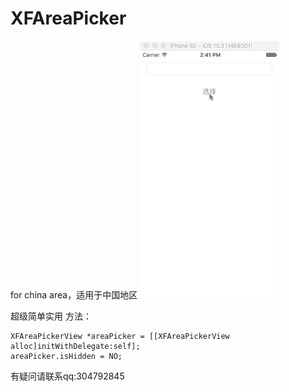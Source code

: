 # XFAreaPicker
for china area，适用于中国地区
![image](https://github.com/levenwhf/XFAreaPicker/blob/master/XFAreaPicker.gif)   

超级简单实用
方法：

    XFAreaPickerView *areaPicker = [[XFAreaPickerView alloc]initWithDelegate:self];
    areaPicker.isHidden = NO;

有疑问请联系qq:304792845
